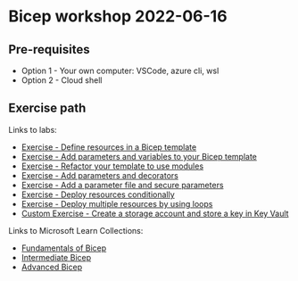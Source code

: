 # Bicep workshop 2022-06-16

## Pre-requisites

- Option 1 - Your own computer: VSCode, azure cli, wsl
- Option 2 - Cloud shell 

## Exercise path

Links to labs:

- [Exercise - Define resources in a Bicep template](https://docs.microsoft.com/en-us/learn/modules/build-first-bicep-template/4-exercise-define-resources-bicep-template?pivots=cli)
- [Exercise - Add parameters and variables to your Bicep template](https://docs.microsoft.com/en-us/learn/modules/build-first-bicep-template/6-exercise-add-parameters-variables-bicep-template?pivots=cli)
- [Exercise - Refactor your template to use modules](https://docs.microsoft.com/en-us/learn/modules/build-first-bicep-template/8-exercise-refactor-template-modules?pivots=cli)
- [Exercise - Add parameters and decorators](https://docs.microsoft.com/en-us/learn/modules/build-reusable-bicep-templates-parameters/3-exercise-add-parameters-with-decorators?pivots=cli)
- [Exercise - Add a parameter file and secure parameters](https://docs.microsoft.com/en-us/learn/modules/build-reusable-bicep-templates-parameters/6-exercise-create-use-parameter-files?pivots=cli)
- [Exercise - Deploy resources conditionally](https://docs.microsoft.com/en-us/learn/modules/build-flexible-bicep-templates-conditions-loops/3-exercise-conditions?pivots=cli)
- [Exercise - Deploy multiple resources by using loops](https://docs.microsoft.com/en-us/learn/modules/build-flexible-bicep-templates-conditions-loops/5-exercise-loops?pivots=cli)
- [Custom Exercise - Create a storage account and store a key in Key Vault](https://github.com/peterlil/bicep-workshop-202206216/blob/main/create-storage-account-store-keys-in-key-vault.md)

Links to Microsoft Learn Collections:

- [Fundamentals of Bicep](https://docs.microsoft.com/en-us/learn/paths/fundamentals-bicep/)
- [Intermediate Bicep](https://docs.microsoft.com/en-us/learn/paths/intermediate-bicep/)
- [Advanced Bicep](https://docs.microsoft.com/en-us/learn/paths/advanced-bicep/)
